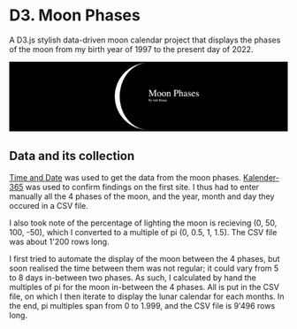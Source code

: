 # D3. Moon Phases

 A D3.js stylish data-driven moon calendar project that displays the phases of the moon from my birth year of 1997 to the present day of 2022.

 ![Moon Phases](Images/MoonPhases.gif)

## Data and its collection

[Time and Date](https://www.timeanddate.com/moon/phases/?year=20229) was used to get the data from the moon phases. [Kalender-365](https://kalender-365.de/calendrier-lunaire.php) was used to confirm findings on the first site. I thus had to enter manually all the 4 phases of the moon, and the year, month and day they occured in a CSV file.

I also took note of the percentage of lighting the moon is recieving (0, 50, 100, -50), which I converted to a multiple of pi (0, 0.5, 1, 1.5). The CSV file was about 1'200 rows long.

I first tried to automate the display of the moon between the 4 phases, but soon realised the time between them was not regular; it could vary from 5 to 8 days in-between two phases. As such, I calculated by hand the multiples of pi for the moon in-between the 4 phases. All is put in the CSV file, on which I then iterate to display the lunar calendar for each months. In the end, pi multiples span from 0 to 1.999, and the CSV file is 9'496 rows long.

